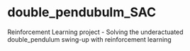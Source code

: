 # double_pendubulm_SAC
Reinforcement Learning project - Solving the underactuated double_pendulum swing-up with reinforcement learning
